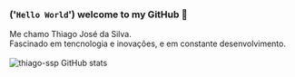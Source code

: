 ### ('`Hello World`') __welcome to my GitHub__ 👋<br>
Me chamo Thiago José da Silva.<br>
Fascinado em tencnologia e inovações, e em constante desenvolvimento.<br>
<br>
![thiago-ssp GitHub stats](https://github-readme-stats.vercel.app/api?username=thiago-ssp&show_icons=true&theme=transparent)



